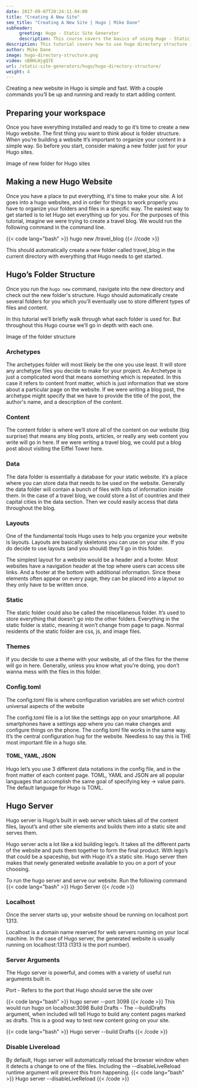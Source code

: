 ```yaml
---
date: 2017-09-07T20:24:11-04:00
title: "Creating A New Site"
seo_title: "Creating A New Site | Hugo | Mike Dane"
subheader:
     greeting: Hugo - Static Site Generator
     description: This course covers the basics of using Hugo - Static Site Generator. Work your way through the articles and we'll teach you everything you need to know to create a professional and scalable website or blog!
description: This tutorial covers how to use hugo directory structure in Hugo -  Static Site Generator.
author: Mike Dane
image: hugo-directory-structure.png
video: sB0HLHjgQ7E
url: /static-site-generators/hugo/hugo-directory-structure/
weight: 4
---
```

Creating a new website in Hugo is simple and fast. With a couple commands you’ll be up and running and ready to start adding content.
## Preparing your workspace
Once you have everything installed and ready to go it’s time to create a new Hugo website. The first thing you want to think about is folder structure. When you’re building a website It’s important to organize your content in a simple way. So before you start, consider making a new folder just for your Hugo sites.

Image of new folder for Hugo sites
## Making a new Hugo Website
Once you have a place to put everything, it's time to make your site. A lot goes into a hugo websites, and in order for things to work properly you have to organize your folders and files in a  specific way. The easiest way to get started is to let Hugo set everything up for you. For the purposes of this tutorial, imagine we were trying to create a travel blog. We would run the following command in the command line.

{{< code lang="bash" >}}
hugo new /travel_blog
{{< //code >}}

This should automatically create a new folder called travel_blog in the current directory with everything that Hugo needs to get started.
## Hugo’s Folder Structure
Once you run the ```hugo new``` command, navigate into the new directory and check out the new folder's structure. Hugo should automatically create several folders for you which you’ll eventually use to store different types of files and content.

In this tutorial we’ll briefly walk through what each folder is used for. But throughout this Hugo course we’ll go in depth with each one.

Image of the folder structure
### Archetypes
The archetypes folder will most likely be the one you use least. It will store any archetype files you decide to make for your project. An Archetype is just a complicated word that means something which is repeated. In this case it refers to content front matter, which is just information that we store about a particular page on the website. If we were writing a blog post, the archetype might specify that we have to provide the title of the post, the author's name, and a description of the content.
### Content
The content folder is where we’ll store all of the content on our website (big surprise) that means any blog posts, articles, or really any web content you write will go in here. If we were writing a travel blog, we could put a blog post about visiting the Eiffel Tower here.
### Data
The data folder is essentially a database for your static website. it’s a place where you can store data that needs to be used on the website. Generally the data folder will contain a bunch of files with lists of information inside them. In the case of a travel blog, we could store a list of countries and their capital cities in the data section. Then we could easily access that data throughout the blog.
### Layouts
One of the fundamental tools Hugo uses to help you organize your website is layouts. Layouts are basically skeletons you can use on your site. If you do decide to use layouts (and you should) they’ll go in this folder.

The simplest layout for a website would be a header and a footer. Most websites have a navigation header at the top where users can access site links. And a footer at the bottom with additional information. Since these elements often appear on every page, they can be placed into a layout so they only have to be written once.
### Static
The static folder could also be called the miscellaneous folder. It’s used to store everything that doesn’t go into the other folders. Everything in the static folder is static, meaning it won’t change from page to page. Normal residents of the static folder are css, js, and image files.
### Themes
If you decide to use a theme with your website, all of the files for the theme will go in here. Generally, unless you know what you’re doing, you don’t wanna mess with the files in this folder.
### Config.toml
The config.toml file is where configuration variables are set which control universal aspects of the website

The config.toml file is a lot like the settings app on your smartphone. All smartphones have a settings app where you can make changes and configure things on the phone. The config.toml file works in the same way. It’s the central configuration hug for the website. Needless to say this is THE most important file in a hugo site.

#### TOML, YAML, JSON

Hugo let’s you use 3 different data notations in the config file,  and in the front matter of each content page. TOML, YAML and JSON are all popular languages that accomplish the same goal of specifying key -> value pairs. The default language for Hugo is TOML.
## Hugo Server
Hugo server is Hugo’s built in web server which takes all of the content files, layout’s and other site elements and builds them into a static site and serves them.

Hugo server acts a lot like a kid building lego’s. It takes all the different parts of the website and puts them together to form the final product. With lego’s that could be a spaceship, but with Hugo it’s a static site. Hugo server then makes that newly generated website available to you on a port of your choosing.

To run the hugo server and serve our website. Run the following command
{{< code lang="bash" >}}
Hugo Server
{{< /code >}}
### Localhost
Once the server starts up, your website shoud be running on localhost port 1313.

Localhost is a domain name reserved for web servers running on your local machine. In the case of Hugo server, the generated website is usually running on localhost:1313 (1313 is the port number).
### Server Arguments
The Hugo server is powerful, and comes with a variety of useful run arguments built in.

Port - Refers to the port that Hugo should serve the site over

{{< code lang="bash" >}}
hugo server --port 3098
{{< /code >}}
This would run hugo on localhost:3098
Build Drafts - The --buildDrafts argument, when included will tell Hugo to build any content pages marked as drafts. This is a good way to test new content going on your site.

{{< code lang="bash" >}}
Hugo server --build Drafts
{{< /code >}}

### Disable Livereload


By default, Hugo server will automatically reload the browser window when it detects a change to one of the files. Including the --disableLiveReload runtime argument will prevent this from happening.
{{< code lang="bash" >}}
Hugo server --disableLiveReload
{{< /code >}}
